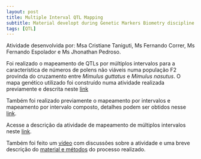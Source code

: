 ```yaml
---
layout: post
title: Multiple Interval QTL Mapping
subtitle: Material developt during Genetic Markers Biometry discipline in ESALQ-USP (in Portuguese)
tags: [QTL]
---
```


Atividade desenvolvida por: Msa Cristiane Taniguti, Ms Fernando Correr, Ms Fernando Espolador e Ms Jhonathan Pedroso.

Foi realizado o  mapeamento de QTLs por múltiplos intervalos para a característica de números de polens não viáveis numa população F2 provinda do cruzamento entre  _Mimulus guttatus_ e _Mimulus nasutus_. O  mapa  genético utilizado foi construído numa atividade realizada previamente e descrita neste [link](https://cristianetaniguti.github.io/2017/08/19/Contru%C3%A7%C3%A3o-de-Mapa-Gen%C3%A9tico-no-Onemap.html)

Também foi realizado previamente o mapeamento por intervalos e mapeamento por intervalo composto, detalhes podem ser obtidos nesse [link](https://cristianetaniguti.github.io/2017/09/12/Mapeamento-por-intervalo-e-mapeamento-por-intervalo-composto.html).

Acesse a descrição da atividade de  mapeamento de múltiplos intervalos  neste [link](https://cristianetaniguti.github.io/htmls/Aula11.html).

Também foi feito um [vídeo](https://youtu.be/eSuNiVjeKeA) com discussões sobre a atividade e uma breve descrição do [material e métodos](https://cristianetaniguti.github.io/htmls/Aula11_mat_met.pdf) do processo realizado.
